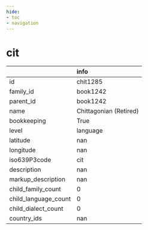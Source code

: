 ```yaml
---
hide:
- toc
- navigation
---
```

# cit
|                      | info                   |
|:---------------------|:-----------------------|
| id                   | chit1285               |
| family_id            | book1242               |
| parent_id            | book1242               |
| name                 | Chittagonian (Retired) |
| bookkeeping          | True                   |
| level                | language               |
| latitude             | nan                    |
| longitude            | nan                    |
| iso639P3code         | cit                    |
| description          | nan                    |
| markup_description   | nan                    |
| child_family_count   | 0                      |
| child_language_count | 0                      |
| child_dialect_count  | 0                      |
| country_ids          | nan                    |